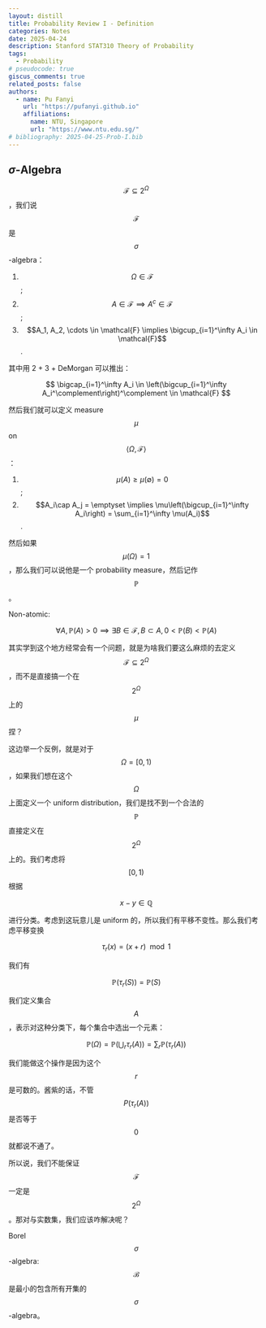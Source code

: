 ```yaml
---
layout: distill
title: Probability Review I - Definition
categories: Notes
date: 2025-04-24
description: Stanford STAT310 Theory of Probability
tags:
  - Probability
# pseudocode: true
giscus_comments: true
related_posts: false
authors:
  - name: Pu Fanyi
    url: "https://pufanyi.github.io"
    affiliations:
      name: NTU, Singapore
      url: "https://www.ntu.edu.sg/"
# bibliography: 2025-04-25-Prob-I.bib
---
```


## $\sigma$-Algebra

$$\mathcal{F}\subseteq 2^\Omega$$，我们说 $$\mathcal{F}$$ 是 $$\sigma$$-algebra：

1. $$\Omega \in \mathcal{F}$$;
2. $$A\in \mathcal{F} \implies A^c \in \mathcal{F}$$;
3. $$A_1, A_2, \cdots \in \mathcal{F} \implies \bigcup_{i=1}^\infty A_i \in \mathcal{F}$$.

其中用 2 + 3 + DeMorgan 可以推出：

$$
\bigcap_{i=1}^\infty A_i \in \left(\bigcup_{i=1}^\infty A_i^\complement\right)^\complement \in \mathcal{F}
$$

然后我们就可以定义 measure $$\mu$$ on $$\left<\Omega, \mathcal{F}\right>$$：

1. $$\mu(A)\geq\mu(\emptyset)=0$$;
2. $$A_i\cap A_j = \emptyset \implies \mu\left(\bigcup_{i=1}^\infty A_i\right) = \sum_{i=1}^\infty \mu(A_i)$$.

然后如果 $$\mu(\Omega)=1$$，那么我们可以说他是一个 probability measure，然后记作 $$\mathbb{P}$$。

Non-atomic:

$$
\forall A, \mathbb{P}(A)>0\implies \exists B\in \mathcal{F}, B\subset A, 0<\mathbb{P}(B)<\mathbb{P}(A)
$$

其实学到这个地方经常会有一个问题，就是为啥我们要这么麻烦的去定义 $$\mathcal{F}\subseteq 2^\Omega$$，而不是直接搞一个在 $$2^\Omega$$ 上的 $$\mu$$ 捏？

这边举一个反例，就是对于 $$\Omega = [0, 1)$$，如果我们想在这个 $$\Omega$$ 上面定义一个 uniform distribution，我们是找不到一个合法的 $$\mathbb{P}$$ 直接定义在 $$2^\Omega$$ 上的。我们考虑将 $$[0, 1)$$ 根据

$$
x - y \in \mathbb{Q}
$$

进行分类。考虑到这玩意儿是 uniform 的，所以我们有平移不变性。那么我们考虑平移变换

$$
\tau_r(x) = (x + r) \mod 1
$$

我们有

$$
\mathbb{P}(\tau_r(S)) = \mathbb{P}(S)
$$

我们定义集合 $$A$$，表示对这种分类下，每个集合中选出一个元素：

$$
\mathbb{P}(\Omega) = \mathbb{P}\left(\bigcup_{r} \tau_r(A)\right) = \sum_{r} \mathbb{P}(\tau_r(A))
$$

我们能做这个操作是因为这个 $$r$$ 是可数的。酱紫的话，不管 $$P(\tau_r(A))$$ 是否等于 $$0$$ 就都说不通了。

所以说，我们不能保证 $$\mathcal{F}$$ 一定是 $$2^\Omega$$。那对与实数集，我们应该咋解决呢？

Borel $$\sigma$$-algebra: $$\mathcal{B}$$ 是最小的包含所有开集的 $$\sigma$$-algebra。
